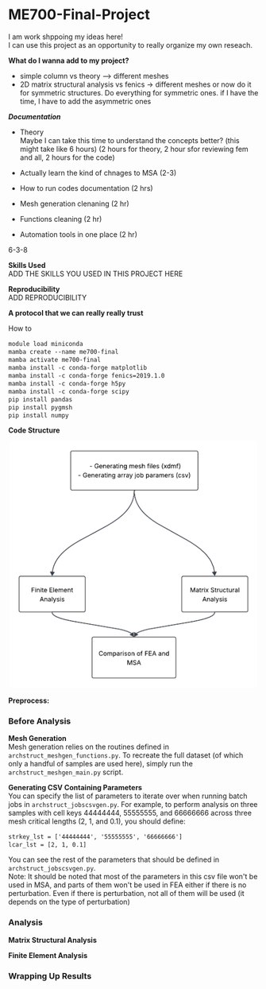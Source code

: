 # ME700-Final-Project

I am work shppoing my ideas here!  
I can use this project as an opportunity to really organize my own reseach.

**What do I wanna add to my project?** 
- simple column vs theory --> different meshes
- 2D matrix structural analysis vs fenics -> different meshes
  or now do it for symmetric structures. Do everything for symmetric ones.
if I have the time, I have to add the asymmetric ones

***Documentation***
- Theory  
Maybe I can take this time to understand the concepts better? (this might take like 6 hours)
(2 hours for theory, 2 hour sfor reviewing fem and all, 2 hours for the code)
- Actually learn the kind of chnages to MSA (2-3)
- How to run codes documentation (2 hrs)   

- Mesh generation clenaning (2 hr)
- Functions cleaning (2 hr) 
- Automation tools in one place (2 hr)

6-3-8  

**Skills Used**   
ADD THE SKILLS YOU USED IN THIS PROJECT HERE

**Reproducibility**   
ADD REPRODUCIBILITY   

**A protocol that we can really really trust**

How to 
```
module load miniconda
mamba create --name me700-final
mamba activate me700-final
mamba install -c conda-forge matplotlib
mamba install -c conda-forge fenics=2019.1.0
mamba install -c conda-forge h5py
mamba install -c conda-forge scipy
pip install pandas
pip install pygmsh
pip install numpy
```
**Code Structure**

<p align="center">
<img src="https://github.com/sarajahedazad/ME700-Final-Project/blob/main/readme%20figures/final_project_flowchart.png" width="500">
</p>

**Preprocess:**
### Before Analysis   
**Mesh Generation**   
Mesh generation relies on the routines defined in `archstruct_meshgen_functions.py`. To recreate the full dataset (of which only a handful of samples are used here), simply run the `archstruct_meshgen_main.py` script.

**Generating CSV Containing Parameters**  
You can specify the list of parameters to iterate over when running batch jobs in `archstruct_jobscsvgen.py`. For example, to perform analysis on three samples with cell keys 44444444, 55555555, and 66666666 across three mesh critical lengths (2, 1, and 0.1), you should define:
```
strkey_lst = ['44444444', '55555555', '66666666']
lcar_lst = [2, 1, 0.1]
```
You can see the rest of the parameters that should be defined in `archstruct_jobscsvgen.py`.   
Note: It should be noted that most of the parameters in this csv file won't be used in MSA, and parts of them won't be used in FEA either if there is no perturbation. Even if there is perturbation, not all of them will be used (it depends on the type of perturbation)
### Analysis
**Matrix Structural Analysis**   

**Finite Element Analysis**

### Wrapping Up Results









